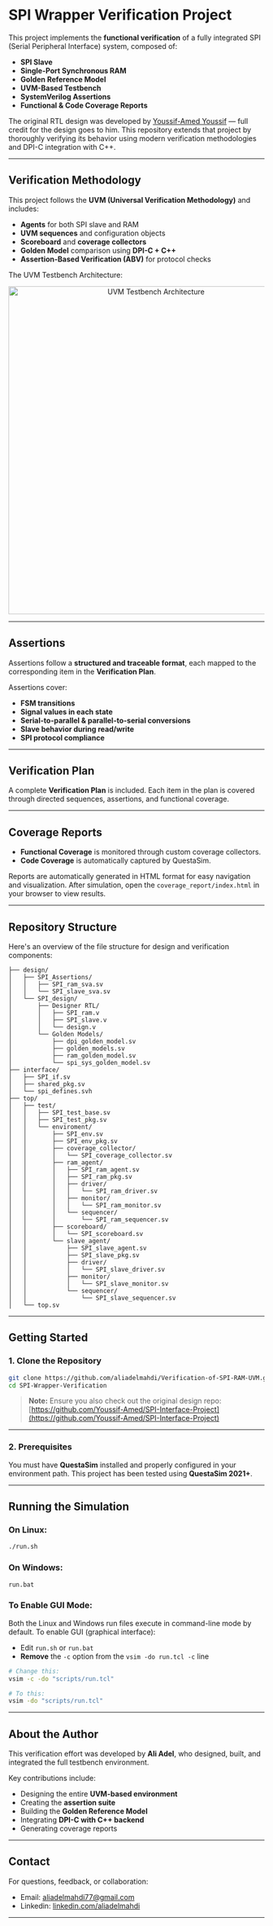 # SPI Wrapper Verification Project

This project implements the **functional verification** of a fully integrated SPI (Serial Peripheral Interface) system, composed of:

  * **SPI Slave**
  * **Single-Port Synchronous RAM**
  * **Golden Reference Model**
  * **UVM-Based Testbench**
  * **SystemVerilog Assertions**
  * **Functional & Code Coverage Reports**

The original RTL design was developed by [Youssif-Amed Youssif](https://github.com/Youssif-Amed/SPI-Interface-Project) — full credit for the design goes to him. This repository extends that project by thoroughly verifying its behavior using modern verification methodologies and DPI-C integration with C++.

-----

## Verification Methodology

This project follows the **UVM (Universal Verification Methodology)** and includes:

  * **Agents** for both SPI slave and RAM
  * **UVM sequences** and configuration objects
  * **Scoreboard** and **coverage collectors**
  * **Golden Model** comparison using **DPI-C + C++**
  * **Assertion-Based Verification (ABV)** for protocol checks

The UVM Testbench Architecture:

<p align="center">
  <img width="565" height="644" alt="UVM Testbench Architecture" src="https://github.com/user-attachments/assets/75154daf-e7cd-4d5a-af42-04dc744b140d" />
</p>

-----

## Assertions

Assertions follow a **structured and traceable format**, each mapped to the corresponding item in the **Verification Plan**.

Assertions cover:

  * **FSM transitions**
  * **Signal values in each state**
  * **Serial-to-parallel & parallel-to-serial conversions**
  * **Slave behavior during read/write**
  * **SPI protocol compliance**

-----

## Verification Plan

A complete **Verification Plan** is included. Each item in the plan is covered through directed sequences, assertions, and functional coverage.

-----

## Coverage Reports

  * **Functional Coverage** is monitored through custom coverage collectors.
  * **Code Coverage** is automatically captured by QuestaSim.

Reports are automatically generated in HTML format for easy navigation and visualization. After simulation, open the `coverage_report/index.html` in your browser to view results.

-----

## Repository Structure

Here's an overview of the file structure for design and verification components:

```
├── design/
│   ├── SPI_Assertions/
│   │   ├── SPI_ram_sva.sv
│   │   └── SPI_slave_sva.sv
│   └── SPI_design/
│       ├── Designer RTL/
│       │   ├── SPI_ram.v
│       │   ├── SPI_slave.v
│       │   └── design.v
│       └── Golden Models/
│           ├── dpi_golden_model.sv
│           ├── golden_models.sv
│           ├── ram_golden_model.sv
│           └── spi_sys_golden_model.sv
├── interface/
│   ├── SPI_if.sv
│   ├── shared_pkg.sv
│   └── spi_defines.svh
├── top/
│   ├── test/
│   │   ├── SPI_test_base.sv
│   │   ├── SPI_test_pkg.sv
│   │   └── enviroment/
│   │       ├── SPI_env.sv
│   │       ├── SPI_env_pkg.sv
│   │       ├── coverage_collector/
│   │       │   └── SPI_coverage_collector.sv
│   │       ├── ram_agent/
│   │       │   ├── SPI_ram_agent.sv
│   │       │   ├── SPI_ram_pkg.sv
│   │       │   ├── driver/
│   │       │   │   └── SPI_ram_driver.sv
│   │       │   ├── monitor/
│   │       │   │   └── SPI_ram_monitor.sv
│   │       │   └── sequencer/
│   │       │       └── SPI_ram_sequencer.sv
│   │       ├── scoreboard/
│   │       │   └── SPI_scoreboard.sv
│   │       └── slave_agent/
│   │           ├── SPI_slave_agent.sv
│   │           ├── SPI_slave_pkg.sv
│   │           ├── driver/
│   │           │   └── SPI_slave_driver.sv
│   │           ├── monitor/
│   │           │   └── SPI_slave_monitor.sv
│   │           └── sequencer/
│   │               └── SPI_slave_sequencer.sv
│   └── top.sv
```

-----

## Getting Started

### 1\. Clone the Repository

```bash
git clone https://github.com/aliadelmahdi/Verification-of-SPI-RAM-UVM.git
cd SPI-Wrapper-Verification
```

> **Note:** Ensure you also check out the original design repo:
> [https://github.com/Youssif-Amed/SPI-Interface-Project](https://github.com/Youssif-Amed/SPI-Interface-Project)

-----

### 2\. Prerequisites

You must have **QuestaSim** installed and properly configured in your environment path. This project has been tested using **QuestaSim 2021+**.

-----

## Running the Simulation

### On **Linux**:

```bash
./run.sh
```

### On **Windows**:

```bash
run.bat
```

### To Enable GUI Mode:

Both the Linux and Windows run files execute in command-line mode by default. To enable GUI (graphical interface):

  * Edit `run.sh` or `run.bat`
  * **Remove** the `-c` option from the `vsim -do run.tcl -c` line

<!-- end list -->

```sh
# Change this:
vsim -c -do "scripts/run.tcl"

# To this:
vsim -do "scripts/run.tcl"
```

-----

## About the Author

This verification effort was developed by **Ali Adel**, who designed, built, and integrated the full testbench environment.

Key contributions include:

  * Designing the entire **UVM-based environment**
  * Creating the **assertion suite**
  * Building the **Golden Reference Model**
  * Integrating **DPI-C with C++ backend**
  * Generating coverage reports

-----

## Contact

For questions, feedback, or collaboration:

  * Email: [aliadelmahdi77@gmail.com](mailto:aliadelmahdi77@gmail.com)
  * Linkedin: [linkedin.com/aliadelmahdi](https://www.linkedin.com/in/aliadelmahdi)
-----